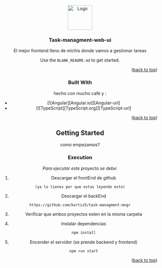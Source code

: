 <!-- Improved compatibility of back to top link: See: https://github.com/othneildrew/Best-README-Template/pull/73 -->
<a id="readme-top"></a>
<!--
*** Thanks for checking out the Best-README-Template. If you have a suggestion
*** that would make this better, please fork the repo and create a pull request
*** or simply open an issue with the tag "enhancement".
*** Don't forget to give the project a star!
*** Thanks again! Now go create something AMAZING! :D
-->



<!-- PROJECT SHIELDS -->
<!--
*** I'm using markdown "reference style" links for readability.
*** Reference links are enclosed in brackets [ ] instead of parentheses ( ).
*** See the bottom of this document for the declaration of the reference variables
*** for contributors-url, forks-url, etc. This is an optional, concise syntax you may use.
*** https://www.markdownguide.org/basic-syntax/#reference-style-links
-->


<!-- PROJECT LOGO -->
<br />
<div align="center">
  <a href="https://github.com/othneildrew/Best-README-Template">
    <img src="images/logo.png" alt="Logo" width="80" height="80">
  </a>

  <h3 align="center">Task-managment-web-ui</h3>


El mejor frontend lleno de michis donde vamos a gestionar tareas

Use the `BLANK_README.md` to get started.

<p align="right">(<a href="#readme-top">back to top</a>)</p>



### Built With

hecho con mucho café y :

* [![Angular][Angular.io]][Angular-url]
* [![TypeScript][TypeScript.org]][TypeScript-url]


<p align="right">(<a href="#readme-top">back to top</a>)</p>



<!-- GETTING STARTED -->
## Getting Started

como empezamos?



### Execution

_Para ejecutar este proyecto se debe:_

1. Descargar el frontEnd de github 
```
(ya lo tienes por que estas leyendo esto)
```

2. Descargar el backEnd 
```
https://github.com/kortiz5/task-managment-mngr
```

3. Verificar que ambos proyectos esten en la misma carpeta

3. Instalar dependencias
   ```sh
   npm install
   ```
4. Encender el servidor (se prende backend y frontend)
   ```
   npm run start
   ```

<p align="right">(<a href="#readme-top">back to top</a>)</p>